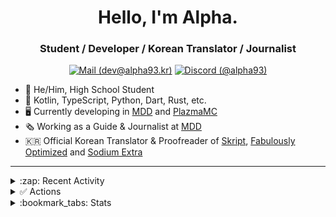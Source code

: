 <div align="center">

# Hello, I'm Alpha.
### Student / Developer / Korean Translator / Journalist

<!-- [![Blog](https://img.shields.io/badge/Blog-555555?style=for-the-badge&logo=sanity&logoColor=white&labelColor=F03E2F)](https://alpha93.kr/) -->
[![Mail (dev@alpha93.kr)](https://img.shields.io/badge/-dev@alpha93.kr-EA4335?style=for-the-badge&logo=gmail&logoColor=fcfcfc)](mailto:dev@alpha93.kr)
[![Discord (@alpha93)](https://dcbadge.limes.pink/api/shield/410763741786013697)](https://github.com/AlphaKR93)
</div>

- :boy: He/Him, High School Student
- :scroll: Kotlin, TypeScript, Python, Dart, Rust, etc.
- :desktop_computer: Currently developing in [MDD](https://github.com/TeamMDD) and [PlazmaMC](https://github.com/PlazmaMC)
- :newspaper_roll: Working as a Guide & Journalist at [MDD](https://discord.gg/AZwXTA9Pgx)
- :kr: Official Korean Translator & Proofreader of [Skript](https://github.com/SkriptLand/Skript), [Fabulously Optimized](https://modrinth.com/modpack/fabulously-optimized) and [Sodium Extra](https://modrinth.com/mod/sodium-extra)

---

<details><summary>:zap: Recent Activity</summary>

<!--START_SECTION:activity-->
1. ❌ Closed PR [#109](https://github.com/PlazmaMC/PlazmaBukkit/pull/109) in [PlazmaMC/PlazmaBukkit](https://github.com/PlazmaMC/PlazmaBukkit)
2. ❗ Opened issue [#1110](https://github.com/1Password/for-open-source/issues/1110) in [1Password/for-open-source](https://github.com/1Password/for-open-source)
3. ❗ Opened issue [#1](https://github.com/TeamMDD/CraftDSL/issues/1) in [TeamMDD/CraftDSL](https://github.com/TeamMDD/CraftDSL)
4. 🚀 Published release [resources](https://github.com/AlphaKR93/AlphaKR93/releases/tag/2025/01/05/resources) in [AlphaKR93/AlphaKR93](https://github.com/AlphaKR93/AlphaKR93)
5. ❗ Opened issue [#107](https://github.com/PlazmaMC/PlazmaBukkit/issues/107) in [PlazmaMC/PlazmaBukkit](https://github.com/PlazmaMC/PlazmaBukkit)
<!--END_SECTION:activity-->

</details>

<details><summary>✅ Actions</summary>

[![Update Readme](https://img.shields.io/github/actions/workflow/status/AlphaKR93/AlphaKR93/readme_activity.yml?label=Update%20Activity&style=for-the-badge)](https://github.com/AlphaKR93/AlphaKR93/actions/workflows/readme_activity.yml)
[![Update Productive Gists](https://img.shields.io/github/actions/workflow/status/AlphaKR93/AlphaKR93/gist_productive.yml?label=Update%20Productive%20Gist&style=for-the-badge)](https://github.com/AlphaKR93/AlphaKR93/actions/workflows/gist_productive.yml)
[![Update Language Gists](https://img.shields.io/github/actions/workflow/status/AlphaKR93/AlphaKR93/gist_lang.yml?label=Update%20Language%20Gist&style=for-the-badge)](https://github.com/AlphaKR93/AlphaKR93/actions/workflows/gist_lang.yml)

</details>

<details><summary>:bookmark_tabs: Stats</summary>
  
[<img src="http://github-profile-summary-cards.vercel.app/api/cards/profile-details?username=AlphaKR93&theme=default"></img>](https://github.com/AlphaKR93)

[<img src="https://github-readme-stats.vercel.app/api?username=AlphaKR93&count_private=true&show_icons=true&include_all_commits=true"></img>](https://github.com/AlphaKR93)

[<img src="https://github-contribution-stats.vercel.app/api/?username=AlphaKR93"></img>](https://github.com/AlphaKR93)

[<img src="https://streak-stats.demolab.com?user=AlphaKR93&theme=tokyonight_duo"></img>](https://github.com/AlphaKR93)

[<img src="http://mazassumnida.wtf/api/v2/generate_badge?boj=alphakr93"></img>](https://solved.ac/alphakr93)

[<img src="https://github-profile-trophy.vercel.app/?username=AlphaKR93&theme=alduin&margin-w=5&margin-h=5"></img>](https://github.com/AlphaKR93)

</details>
